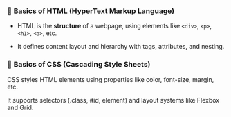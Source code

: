 ### 🔹 **Basics of HTML (HyperText Markup Language)**

-   HTML is the **structure** of a webpage, using elements like `<div>`, `<p>`, `<h1>`, `<a>`, etc.
    
-   It defines content layout and hierarchy with tags, attributes, and nesting.
### 🔹 **Basics of CSS (Cascading Style Sheets)**
CSS styles HTML elements using properties like color, font-size, margin, etc.

It supports selectors (.class, #id, element) and layout systems like Flexbox and Grid.
